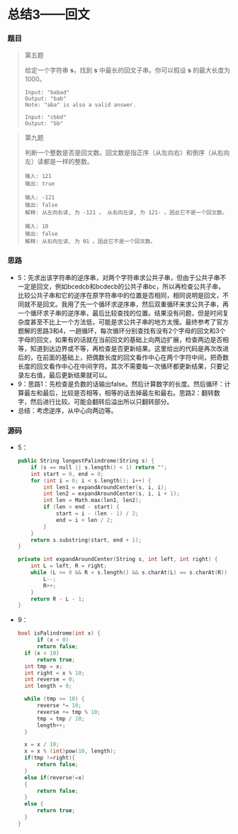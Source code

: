 # 总结3——回文

### 题目

> 第五题
>
> 给定一个字符串 **s**，找到 **s** 中最长的回文子串。你可以假设 **s** 的最大长度为1000。
>
> ```
> Input: "babad" 
> Output: "bab"
> Note: "aba" is also a valid answer.
> 
> Input: "cbbd"
> Output: "bb"
> ```

> 第九题
>
> 判断一个整数是否是回文数。回文数是指正序（从左向右）和倒序（从右向左）读都是一样的整数。
>
> ```
> 输入: 121
> 输出: true
> 
> 输入: -121
> 输出: false
> 解释: 从左向右读, 为 -121 。 从右向左读, 为 121- 。因此它不是一个回文数。
> 
> 输入: 10
> 输出: false
> 解释: 从右向左读, 为 01 。因此它不是一个回文数。
> ```

### 思路

* 5：先求出该字符串的逆序串，对两个字符串求公共子串，但由于公共子串不一定是回文，例如bcedcb和bcdecb的公共子串bc，所以再检查公共子串，比较公共子串和它的逆序在原字符串中的位置是否相同，相同说明是回文，不同就不是回文。我用了先一个循环求逆序串，然后双重循环来求公共子串，再一个循环求子串的逆序串，最后比较查找的位置。结果没有问题，但是时间复杂度甚至不比上一个方法低，可能是求公共子串的地方太慢。最终参考了官方题解的思路3和4，一趟循环，每次循环分别查找有没有2个字母的回文和3个字母的回文，如果有的话就在当前回文的基础上向两边扩展，检查两边是否相等，知道到达边界或不等，再检查是否更新结果。这里给出的代码是再次改进后的，在前面的基础上，把偶数长度的回文看作中心在两个字符中间，把奇数长度的回文看作中心在中间字符。其次不需要每一次循环都更新结果，只要记录左右值，最后更新结果就可以。
* 9：思路1：先检查是负数的话输出false。然后计算数字的长度。然后循环：计算最左和最后，比较是否相等，相等的话去掉最左和最右。思路2：翻转数字，然后进行比较。可能会翻转后溢出所以只翻转部分。
* 总结：考虑逆序，从中心向两边等。

### 源码

* 5：

  ```c++
  public String longestPalindrome(String s) {
      if (s == null || s.length() < 1) return "";
      int start = 0, end = 0;
      for (int i = 0; i < s.length(); i++) {
          int len1 = expandAroundCenter(s, i, i);
          int len2 = expandAroundCenter(s, i, i + 1);
          int len = Math.max(len1, len2);
          if (len > end - start) {
              start = i - (len - 1) / 2;
              end = i + len / 2;
          }
      }
      return s.substring(start, end + 1);
  }
  
  private int expandAroundCenter(String s, int left, int right) {
      int L = left, R = right;
      while (L >= 0 && R < s.length() && s.charAt(L) == s.charAt(R)) {
          L--;
          R++;
      }
      return R - L - 1;
  }
  ```

* 9：

  ```c++
  bool isPalindrome(int x) {
    	if (x < 0)
  		return false;
  	if (x < 10)
  		return true;
  	int tmp = x;
  	int right = x % 10;
  	int reverse = 0;
  	int length = 0;
  
  	while (tmp >= 10) {
  		reverse *= 10;
  		reverse += tmp % 10;
  		tmp = tmp / 10;
  		length++;
  	}
  
  	x = x / 10;
  	x = x % (int)pow(10, length);
  	if(tmp !=right){
  		return false;
  	}
  	else if(reverse!=x)
  	{
  		return false;
  	}
  	else {
  		return true;
  	}
  }
  ```
